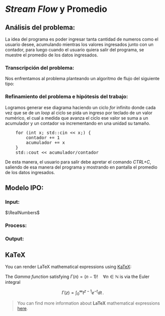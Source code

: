 # *Stream Flow* y Promedio
## Análisis del problema:
La idea del programa es poder ingresar tanta cantidad de numeros como el usuario desee, acumulando mientras los valores ingresados junto con un contador, para luego cuando el usuario quiera salir del programa, se muestre el promedio de los datos ingresados.
### Transcripción del problema:
Nos enfrentamos al problema planteando un algoritmo de flujo del siguiente tipo:

### Refinamiento del problema e hipótesis del trabajo:
Logramos generar ese diagrama haciendo un ciclo *for* infinito donde cada vez que se de un *loop* al ciclo se pida un ingreso por teclado de un valor numérico, el cual a medida que avanza el ciclo ese valor se suma a un acumulador y un contador va incrementando en una unidad su tamaño.
<pre>
	for (int x; std::cin << x;) {
		contador += 1
		acumulador += x
	}
	std::cout << acumulador/contador
</pre>
De esta manera, el usuario para salir debe apretar el comando *CTRL+C*, saliendo de esa manera del programa y mostrando en pantalla el promedio de los datos ingresados.
 
## Modelo IPO:
### Input:
$\RealNumbers$
### Process:
### Output:

## KaTeX

You can render LaTeX mathematical expressions using [KaTeX](https://khan.github.io/KaTeX/):

The *Gamma function* satisfying $\Gamma(n) = (n-1)!\quad\forall n\in\mathbb N$ is via the Euler integral

$$
\Gamma(z) = \int_0^\infty t^{z-1}e^{-t}dt\,.
$$

> You can find more information about **LaTeX** mathematical expressions [here](http://meta.math.stackexchange.com/questions/5020/mathjax-basic-tutorial-and-quick-reference).
<!--stackedit_data:
eyJoaXN0b3J5IjpbLTY0ODI4MjI2MywtMTQ4OTEyNDk1MSwtMT
Y2ODgzNzMyLDEyODI1ODEzNTIsLTE4MTgxODk3OTgsOTQyNzU2
MTc5XX0=
-->